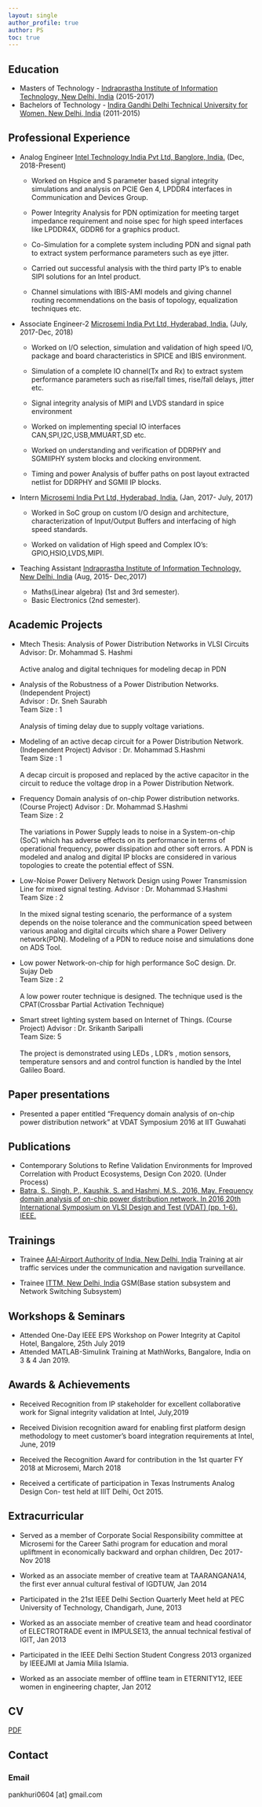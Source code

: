 ```yaml
---
layout: single
author_profile: true
author: PS
toc: true
---
```



## Education
- Masters of Technology - [Indraprastha Institute of Information Technology, New Delhi, India](https://www.iiitd.ac.in/) (2015-2017)
- Bachelors of Technology - [Indira Gandhi Delhi Technical University for Women, New Delhi, India](https://www.igdtuw.ac.in//) (2011-2015)

## Professional Experience

- Analog Engineer [Intel Technology India Pvt Ltd, Banglore, India.](https://www.intel.com/) (Dec, 2018-Present)
  - Worked on Hspice and S parameter based signal integrity simulations and analysis on PCIE Gen 4, LPDDR4 interfaces in Communication and Devices Group.
    
  - Power Integrity Analysis for PDN optimization for meeting target impedance requirement and noise spec for high speed interfaces like LPDDR4X, GDDR6 for a graphics product.
    
  - Co-Simulation for a complete system including PDN and signal path to extract system performance parameters such as eye jitter.
    
  - Carried out successful analysis with the third party IP’s to enable SIPI solutions for an Intel product.
    
  - Channel simulations with IBIS-AMI models and giving channel routing recommendations on the basis of topology, equalization techniques etc.
- Associate Engineer-2 [Microsemi India Pvt Ltd, Hyderabad, India.](https://www.microsemi.com/) (July, 2017-Dec, 2018)
  - Worked on I/O selection, simulation and validation of high speed I/O, package and board characteristics in SPICE and IBIS environment.
    
  - Simulation of a complete IO channel(Tx and Rx) to extract system performance parameters such as rise/fall times, rise/fall delays, jitter etc.
    
  - Signal integrity analysis of MIPI and LVDS standard in spice environment
    
  - Worked on implementing special IO interfaces CAN,SPI,I2C,USB,MMUART,SD etc.
    
  - Worked on understanding and verification of DDRPHY and SGMIIPHY system blocks and clocking environment.
    
  - Timing and power Analysis of buffer paths on post layout extracted netlist for DDRPHY and SGMII IP blocks.
- Intern [Microsemi India Pvt Ltd, Hyderabad, India.](https://www.microsemi.com/) (Jan, 2017- July, 2017)
  - Worked in SoC group on custom I/O design and architecture, characterization of Input/Output Buffers and 
    interfacing of high speed standards.
    
  - Worked on validation of High speed and Complex IO’s: GPIO,HSIO,LVDS,MIPI.
    
- Teaching Assistant [Indraprastha Institute of Information Technology, New Delhi, India](https://www.iiitd.ac.in/) (Aug, 2015-   Dec,2017)
  - Maths(Linear algebra) (1st and 3rd semester).  
  - Basic Electronics (2nd semester).
    
## Academic Projects
- Mtech Thesis: Analysis of Power Distribution Networks in VLSI Circuits
     <br>
     Advisor: Dr. Mohammad S. Hashmi
     <br>
     <br>
     Active analog and digital techniques for modeling decap in PDN
    
- Analysis of the Robustness of a Power Distribution Networks. (Independent Project)
     <br>
     Advisor : Dr. Sneh Saurabh
     <br>
     Team Size : 1
     <br>
     <br>
     Analysis of timing delay due to supply voltage variations.
    
- Modeling of an active decap circuit for a Power Distribution Network. (Independent Project)
     Advisor : Dr. Mohammad S.Hashmi
     <br>
     Team Size : 1
     <br>
     <br>
     A decap circuit is proposed and replaced by the active capacitor in the circuit to reduce the voltage drop in a Power Distribution Network.
    
- Frequency Domain analysis of on-chip Power distribution networks. (Course Project)
     Advisor : Dr. Mohammad S.Hashmi
     <br>
     Team Size : 2
     <br>
     <br>
     The variations in Power Supply leads to noise in a System-on-chip (SoC) which has adverse effects on its performance in terms of operational frequency, power dissipation and other soft errors. A PDN is modeled and analog and digital IP blocks are considered in various topologies to create the potential effect of SSN.
    
- Low-Noise Power Delivery Network Design using Power Transmission Line for mixed signal testing.
     Advisor : Dr. Mohammad S.Hashmi
     <br>
     Team Size : 2
     <br>
     <br>
     In the mixed signal testing scenario, the performance of a system depends on the noise tolerance and the communication speed between various analog and digital circuits which share a Power Delivery network(PDN). Modeling of a PDN to reduce noise and simulations done on ADS Tool.
    
- Low power Network-on-chip for high performance SoC design.
     Dr. Sujay Deb
     <br>
     Team Size : 2
     <br>
     <br>
     A low power router technique is designed. The technique used is the CPAT(Crossbar Partial Activation Technique)
    
- Smart street lighting system based on Internet of Things. (Course Project)
     Advisor : Dr. Srikanth Saripalli
     <br>
     Team Size: 5
     <br>
     <br>
     The project is demonstrated using LEDs , LDR’s , motion sensors, temperature sensors and and control function is handled by the Intel Galileo Board.

## Paper presentations
  - Presented a paper entitled “Frequency domain analysis of on-chip power distribution network” at VDAT Symposium
2016 at IIT Guwahati
    
## Publications
  - Contemporary Solutions to Refine Validation Environments for Improved Correlation with Product Ecosystems, 
Design Con 2020. (Under Process)
  - [Batra, S., Singh, P., Kaushik, S. and Hashmi, M.S., 2016, May. Frequency domain analysis of on-chip power 
distribution network. In 2016 20th International Symposium on VLSI Design and Test (VDAT) (pp. 1-6). IEEE.](https://ieeexplore.ieee.org/document/8064853)

## Trainings 
- Trainee [AAI-Airport Authority of India, New Delhi, India](https://www.aai.aero/)
    Training at air traffic services under the communication and navigation surveillance.
      
- Trainee [ITTM, New Delhi, India](http://mtnldelhi.in/ittm/)
    GSM(Base station subsystem and Network Switching Subsystem)
      
## Workshops & Seminars
- Attended One-Day IEEE EPS Workshop on Power Integrity at Capitol Hotel, Bangalore, 25th July 2019
- Attended MATLAB-Simulink Training at MathWorks, Bangalore, India on 3 & 4 Jan 2019.

## Awards & Achievements 
- Received Recognition from IP stakeholder for excellent collaborative work for Signal integrity validation at 
Intel, July,2019

- Received Division recognition award for enabling first platform design methodology to meet customer’s board 
integration requirements at Intel, June, 2019

- Received the Recognition Award for contribution in the 1st quarter FY 2018 at Microsemi, March 2018

- Received a certificate of participation in Texas Instruments Analog Design Con- test held at IIIT Delhi, Oct 2015.

## Extracurricular
- Served as a member of Corporate Social Responsibility committee at Microsemi for the Career Sathi program for 
education and moral upliftment in economically backward and orphan children, Dec 2017-Nov 2018

- Worked as an associate member of creative team at TAARANGANA14, the first ever annual cultural festival of IGDTUW, Jan 2014 

- Participated in the 21st IEEE Delhi Section Quarterly Meet held at PEC University of Technology, Chandigarh, June, 2013

- Worked as an associate member of creative team and head coordinator of ELECTROTRADE event in IMPULSE13, the 
annual technical festival of IGIT, Jan 2013

- Participated in the IEEE Delhi Section Student Congress 2013 organized by IEEEJMI at Jamia Milia Islamia. 

- Worked as an associate member of offline team in ETERNITY12, IEEE women in engineering chapter, Jan 2012
## CV

[PDF]({{site.url}}/download/CV.pdf)

## Contact

### Email

pankhuri0604 [at] gmail.com
